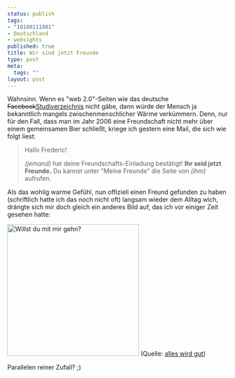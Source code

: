 ```yaml
--- 
status: publish
tags: 
- "10100111001"
- Deutschland
- websights
published: true
title: Wir sind jetzt Freunde
type: post
meta: 
  tags: ""
layout: post
---
```

Wahnsinn. Wenn es "web 2.0"-Seiten wie das deutsche <del>Facebook</del><ins>Studiverzeichnis</ins> nicht gäbe, dann würde der Mensch ja bekanntlich mangels zwischenmenschlicher Wärme verkümmern. Denn, nur für den Fall, dass man im Jahr 2006 eine Freundschaft nicht mehr über einem gemeinsamen Bier schließt, kriege ich gestern eine Mail, die sich wie folgt liest:

<blockquote>Hallo Frederic!

<em>(jemand)</em> hat deine Freundschafts-Einladung
bestätigt! <strong>Ihr seid jetzt Freunde.</strong> Du kannst unter
"Meine Freunde" die Seite von <em>(ihm)</em> aufrufen.</blockquote>

Als das wohlig warme Gefühl, nun offiziell einen Freund gefunden zu haben (schriftlich hatte ich das noch nicht oft) langsam wieder dem Alltag wich, drängte sich mir doch gleich ein anderes Bild auf, das ich vor einiger Zeit gesehen hatte:

<a class="imagelink" href="http://fredericiana.de/uploads/2006/08/mitmirgehn.jpg" title="Willst du mit mir gehn?" target="_blank"><img id="image654" src="http://fredericiana.de/uploads/2006/08/mitmirgehn.jpg" alt="Willst du mit mir gehn?" height="300" /></a>
(Quelle: <a href="http://www.alles-wird-gut.net/entry.php?id=01359">alles wird gut</a>)

Parallelen reiner Zufall? ;)
